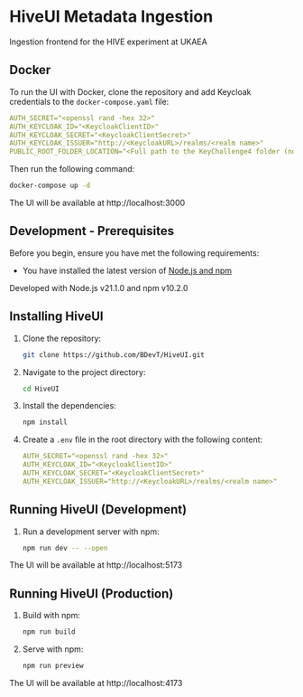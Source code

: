 # HiveUI Metadata Ingestion

Ingestion frontend for the HIVE experiment at UKAEA

## Docker

To run the UI with Docker, clone the repository and add Keycloak credentials to the `docker-compose.yaml` file:

```yaml
AUTH_SECRET="<openssl rand -hex 32>"
AUTH_KEYCLOAK_ID="<KeycloakClientID>"
AUTH_KEYCLOAK_SECRET="<KeycloakClientSecret>"
AUTH_KEYCLOAK_ISSUER="http://<KeycloakURL>/realms/<realm name>"
PUBLIC_ROOT_FOLDER_LOCATION="<Full path to the KeyChallenge4 folder (no slash at end)>"
```

Then run the following command:

```sh
docker-compose up -d
```

The UI will be available at http://localhost:3000

## Development - Prerequisites

Before you begin, ensure you have met the following requirements:

- You have installed the latest version of [Node.js and npm](https://nodejs.org/en/download/)

Developed with Node.js v21.1.0 and npm v10.2.0

## Installing HiveUI

1. Clone the repository:

   ```sh
   git clone https://github.com/BDevT/HiveUI.git
   ```

2. Navigate to the project directory:

   ```sh
   cd HiveUI
   ```

3. Install the dependencies:
   ```sh
   npm install
   ```

4. Create a `.env` file in the root directory with the following content:

   ```yaml
   AUTH_SECRET="<openssl rand -hex 32>"
   AUTH_KEYCLOAK_ID="<KeycloakClientID>"
   AUTH_KEYCLOAK_SECRET="<KeycloakClientSecret>"
   AUTH_KEYCLOAK_ISSUER="http://<KeycloakURL>/realms/<realm name>"
   ```

## Running HiveUI (Development)

1. Run a development server with npm:
   ```sh
   npm run dev -- --open
   ```

The UI will be available at http://localhost:5173

## Running HiveUI (Production)

1. Build with npm:
   ```sh
   npm run build
   ```
2. Serve with npm:
   ```sh
   npm run preview
   ```

The UI will be available at http://localhost:4173
